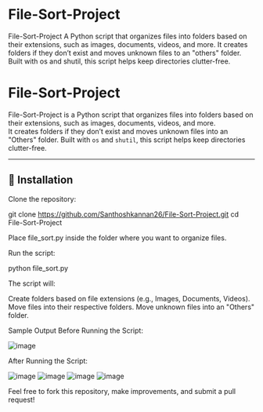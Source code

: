 # File-Sort-Project
File-Sort-Project
A Python script that organizes files into folders based on their extensions, such as images, documents, videos, and more. It creates folders if they don’t exist and moves unknown files to an "others" folder. Built with os and shutil, this script helps keep directories clutter-free.

# File-Sort-Project  

File-Sort-Project is a Python script that organizes files into folders based on their extensions, such as images, documents, videos, and more.  
It creates folders if they don’t exist and moves unknown files into an "Others" folder. Built with `os` and `shutil`, this script helps keep directories clutter-free.  

---

## 🚀 Installation  

Clone the repository:  

git clone https://github.com/Santhoshkannan26/File-Sort-Project.git
cd File-Sort-Project

Place file_sort.py inside the folder where you want to organize files.

Run the script:

python file_sort.py

The script will:

Create folders based on file extensions (e.g., Images, Documents, Videos).
Move files into their respective folders.
Move unknown files into an "Others" folder.

Sample Output
Before Running the Script:

![image](https://github.com/user-attachments/assets/38a2aeab-8fdd-4b4f-a9eb-fa548f30c1d8)

After Running the Script:

![image](https://github.com/user-attachments/assets/707aeccf-768a-466c-b9bf-0317e2926287)
![image](https://github.com/user-attachments/assets/5517de42-c902-428d-b602-db670178caeb)
![image](https://github.com/user-attachments/assets/480ab584-6ca3-4cbf-9848-cc629346b3b6)
![image](https://github.com/user-attachments/assets/a29e12cc-9ae3-4d9e-a0b8-31daa0bb8aac)


Feel free to fork this repository, make improvements, and submit a pull request! 





